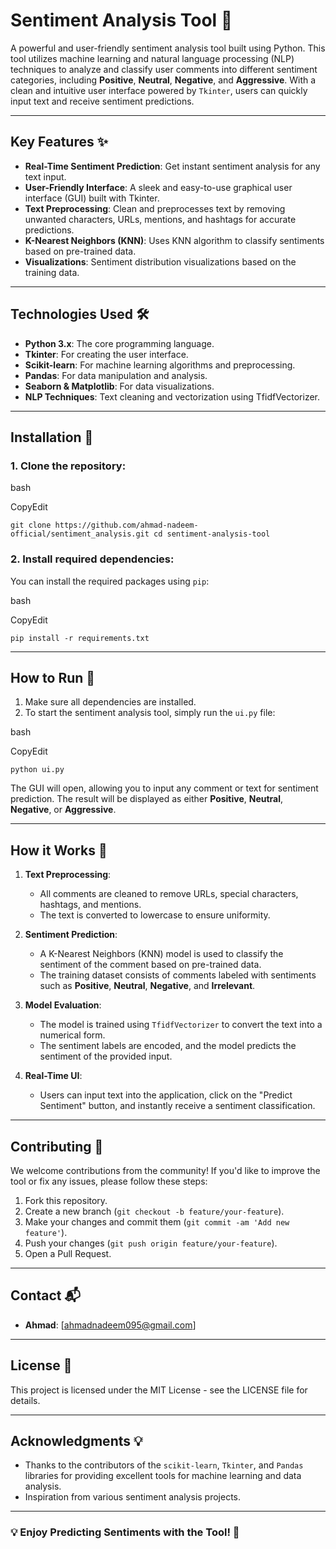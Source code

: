 **Sentiment Analysis Tool** 🌟
==============================

A powerful and user-friendly sentiment analysis tool built using Python. This tool utilizes machine learning and natural language processing (NLP) techniques to analyze and classify user comments into different sentiment categories, including **Positive**, **Neutral**, **Negative**, and **Aggressive**. With a clean and intuitive user interface powered by `Tkinter`, users can quickly input text and receive sentiment predictions.

* * *

**Key Features** ✨
------------------

*   **Real-Time Sentiment Prediction**: Get instant sentiment analysis for any text input.
*   **User-Friendly Interface**: A sleek and easy-to-use graphical user interface (GUI) built with Tkinter.
*   **Text Preprocessing**: Clean and preprocesses text by removing unwanted characters, URLs, mentions, and hashtags for accurate predictions.
*   **K-Nearest Neighbors (KNN)**: Uses KNN algorithm to classify sentiments based on pre-trained data.
*   **Visualizations**: Sentiment distribution visualizations based on the training data.

* * *

**Technologies Used** 🛠️
-------------------------

*   **Python 3.x**: The core programming language.
*   **Tkinter**: For creating the user interface.
*   **Scikit-learn**: For machine learning algorithms and preprocessing.
*   **Pandas**: For data manipulation and analysis.
*   **Seaborn & Matplotlib**: For data visualizations.
*   **NLP Techniques**: Text cleaning and vectorization using TfidfVectorizer.

* * *

**Installation** 🚀
-------------------

### 1\. Clone the repository:

bash

CopyEdit

`git clone https://github.com/ahmad-nadeem-official/sentiment_analysis.git
cd sentiment-analysis-tool` 

### 2\. Install required dependencies:

You can install the required packages using `pip`:

bash

CopyEdit

`pip install -r requirements.txt` 

* * *

**How to Run** 🚀
-----------------

1.  Make sure all dependencies are installed.
2.  To start the sentiment analysis tool, simply run the `ui.py` file:

bash

CopyEdit

`python ui.py` 

The GUI will open, allowing you to input any comment or text for sentiment prediction. The result will be displayed as either **Positive**, **Neutral**, **Negative**, or **Aggressive**.

* * *

**How it Works** 🤖
-------------------

1.  **Text Preprocessing**:
    
    *   All comments are cleaned to remove URLs, special characters, hashtags, and mentions.
    *   The text is converted to lowercase to ensure uniformity.
2.  **Sentiment Prediction**:
    
    *   A K-Nearest Neighbors (KNN) model is used to classify the sentiment of the comment based on pre-trained data.
    *   The training dataset consists of comments labeled with sentiments such as **Positive**, **Neutral**, **Negative**, and **Irrelevant**.
3.  **Model Evaluation**:
    
    *   The model is trained using `TfidfVectorizer` to convert the text into a numerical form.
    *   The sentiment labels are encoded, and the model predicts the sentiment of the provided input.
4.  **Real-Time UI**:
    
    *   Users can input text into the application, click on the "Predict Sentiment" button, and instantly receive a sentiment classification.

* * *

**Contributing** 🤝
-------------------

We welcome contributions from the community! If you'd like to improve the tool or fix any issues, please follow these steps:

1.  Fork this repository.
2.  Create a new branch (`git checkout -b feature/your-feature`).
3.  Make your changes and commit them (`git commit -am 'Add new feature'`).
4.  Push your changes (`git push origin feature/your-feature`).
5.  Open a Pull Request.

* * *

**Contact** 📬
--------------

*   **Ahmad**: \[ahmadnadeem095@gmail.com\]

* * *

**License** 📜
--------------

This project is licensed under the MIT License - see the LICENSE file for details.

* * *

**Acknowledgments** 💡
----------------------

*   Thanks to the contributors of the `scikit-learn`, `Tkinter`, and `Pandas` libraries for providing excellent tools for machine learning and data analysis.
*   Inspiration from various sentiment analysis projects.

* * *

### 💡 **Enjoy Predicting Sentiments with the Tool!** 💬